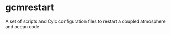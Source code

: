# gcmrestart
A set of scripts and Cylc configuration files to restart a coupled atmosphere and ocean code
